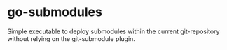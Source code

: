 # go-submodules
Simple executable to deploy submodules within the current git-repository without relying on the git-submodule plugin.
